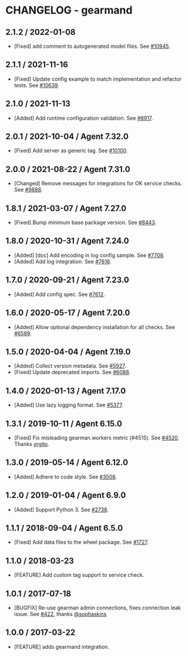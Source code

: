 # CHANGELOG - gearmand

## 2.1.2 / 2022-01-08

* [Fixed] add comment to autogenerated model files. See [#10945](https://github.com/DataDog/integrations-core/pull/10945).

## 2.1.1 / 2021-11-16

* [Fixed] Update config example to match implementation and refactor tests. See [#10639](https://github.com/DataDog/integrations-core/pull/10639).

## 2.1.0 / 2021-11-13

* [Added] Add runtime configuration validation. See [#8917](https://github.com/DataDog/integrations-core/pull/8917).

## 2.0.1 / 2021-10-04 / Agent 7.32.0

* [Fixed] Add server as generic tag. See [#10100](https://github.com/DataDog/integrations-core/pull/10100).

## 2.0.0 / 2021-08-22 / Agent 7.31.0

* [Changed] Remove messages for integrations for OK service checks. See [#9888](https://github.com/DataDog/integrations-core/pull/9888).

## 1.8.1 / 2021-03-07 / Agent 7.27.0

* [Fixed] Bump minimum base package version. See [#8443](https://github.com/DataDog/integrations-core/pull/8443).

## 1.8.0 / 2020-10-31 / Agent 7.24.0

* [Added] [doc] Add encoding in log config sample. See [#7708](https://github.com/DataDog/integrations-core/pull/7708).
* [Added] Add log integration. See [#7616](https://github.com/DataDog/integrations-core/pull/7616).

## 1.7.0 / 2020-09-21 / Agent 7.23.0

* [Added] Add config spec. See [#7612](https://github.com/DataDog/integrations-core/pull/7612).

## 1.6.0 / 2020-05-17 / Agent 7.20.0

* [Added] Allow optional dependency installation for all checks. See [#6589](https://github.com/DataDog/integrations-core/pull/6589).

## 1.5.0 / 2020-04-04 / Agent 7.19.0

* [Added] Collect version metadata. See [#5927](https://github.com/DataDog/integrations-core/pull/5927).
* [Fixed] Update deprecated imports. See [#6088](https://github.com/DataDog/integrations-core/pull/6088).

## 1.4.0 / 2020-01-13 / Agent 7.17.0

* [Added] Use lazy logging format. See [#5377](https://github.com/DataDog/integrations-core/pull/5377).

## 1.3.1 / 2019-10-11 / Agent 6.15.0

* [Fixed] Fix misleading gearman.workers metric (#4515). See [#4520](https://github.com/DataDog/integrations-core/pull/4520). Thanks [orgito](https://github.com/orgito).

## 1.3.0 / 2019-05-14 / Agent 6.12.0

* [Added] Adhere to code style. See [#3508](https://github.com/DataDog/integrations-core/pull/3508).

## 1.2.0 / 2019-01-04 / Agent 6.9.0

* [Added] Support Python 3. See [#2738][1].

## 1.1.1 / 2018-09-04 / Agent 6.5.0

* [Fixed] Add data files to the wheel package. See [#1727][2].

## 1.1.0 / 2018-03-23

* [FEATURE] Add custom tag support to service check.

## 1.0.1 / 2017-07-18

* [BUGFIX] Re-use gearman admin connections, fixes connection leak issue. See [#422][3], thanks [@sophaskins][4]

## 1.0.0 / 2017-03-22

* [FEATURE] adds gearmand integration.

<!--- The following link definition list is generated by PimpMyChangelog --->
[1]: https://github.com/DataDog/integrations-core/pull/2738
[2]: https://github.com/DataDog/integrations-core/pull/1727
[3]: https://github.com/DataDog/integrations-core/issues/422
[4]: https://github.com/sophaskins
